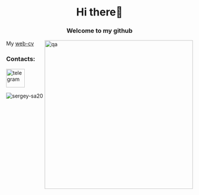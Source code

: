<h1 align="center">Hi there👋</h1>
<h3 align="center">Welcome to my github</h3>
<img align="right" alt='qa' width='400' src='https://cdn.dribbble.com/users/926537/screenshots/4502970/media/6acac6ca05608d20b9132eef49f22e60.gif'></img>

My [web-cv](https://sergey-sa20.github.io/Web-CV-2022/) <br>

<h3 align="left">Contacts:</h3>
<p align="left">  
<a href="https://t.me/SkorikovSA" target="_blank" rel="noreferrer"> <img src="https://www.vectorlogo.zone/logos/telegram/telegram-tile.svg" alt="telegram" width="50" />
</a> 
</p>
<p><img align="center" src="https://github-readme-stats.vercel.app/api/top-langs?username=sergey-sa20&show_icons=true&locale=en&layout=compact" alt="sergey-sa20" /></p>

